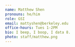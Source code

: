 ```yaml
---
name: Matthew Shen
pronouns: he/him
role: GSI
email: mattyshen@berkeley.edu
office-hours: Tues 1-2PM
bio: I beep, I boop, I data 8.
photo: staff/matthew.png
---
```


